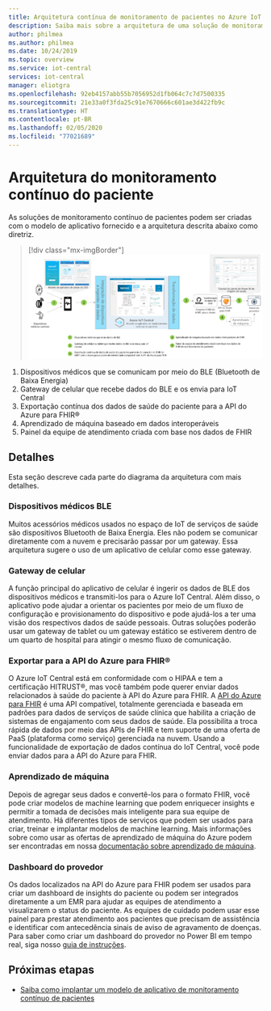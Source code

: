 ```yaml
---
title: Arquitetura contínua de monitoramento de pacientes no Azure IoT Central | Microsoft Docs
description: Saiba mais sobre a arquitetura de uma solução de monitoramento contínuo de pacientes.
author: philmea
ms.author: philmea
ms.date: 10/24/2019
ms.topic: overview
ms.service: iot-central
services: iot-central
manager: eliotgra
ms.openlocfilehash: 92eb4157abb55b7056952d1fb064c7c7d7500335
ms.sourcegitcommit: 21e33a0f3fda25c91e7670666c601ae3d422fb9c
ms.translationtype: HT
ms.contentlocale: pt-BR
ms.lasthandoff: 02/05/2020
ms.locfileid: "77021689"
---
```

# <a name="continuous-patient-monitoring-architecture"></a>Arquitetura do monitoramento contínuo do paciente



As soluções de monitoramento contínuo de pacientes podem ser criadas com o modelo de aplicativo fornecido e a arquitetura descrita abaixo como diretriz.

>[!div class="mx-imgBorder"] 
>![Arquitetura de CPM](media/cpm-architecture.png)

1. Dispositivos médicos que se comunicam por meio do BLE (Bluetooth de Baixa Energia)
1. Gateway de celular que recebe dados do BLE e os envia para IoT Central
1. Exportação contínua dos dados de saúde do paciente para a API do Azure para FHIR&reg;
1. Aprendizado de máquina baseado em dados interoperáveis
1. Painel da equipe de atendimento criada com base nos dados de FHIR

## <a name="details"></a>Detalhes
Esta seção descreve cada parte do diagrama da arquitetura com mais detalhes.

### <a name="ble-medical-devices"></a>Dispositivos médicos BLE
Muitos acessórios médicos usados no espaço de IoT de serviços de saúde são dispositivos Bluetooth de Baixa Energia. Eles não podem se comunicar diretamente com a nuvem e precisarão passar por um gateway. Essa arquitetura sugere o uso de um aplicativo de celular como esse gateway.

### <a name="mobile-phone-gateway"></a>Gateway de celular
A função principal do aplicativo de celular é ingerir os dados de BLE dos dispositivos médicos e transmiti-los para o Azure IoT Central. Além disso, o aplicativo pode ajudar a orientar os pacientes por meio de um fluxo de configuração e provisionamento do dispositivo e pode ajudá-los a ter uma visão dos respectivos dados de saúde pessoais. Outras soluções poderão usar um gateway de tablet ou um gateway estático se estiverem dentro de um quarto de hospital para atingir o mesmo fluxo de comunicação.

### <a name="export-to-azure-api-for-fhirreg"></a>Exportar para a API do Azure para FHIR&reg;
O Azure IoT Central está em conformidade com o HIPAA e tem a certificação HITRUST&reg;, mas você também pode querer enviar dados relacionados à saúde do paciente à API do Azure para FHIR. A [API do Azure para FHIR](../../healthcare-apis/overview.md) é uma API compatível, totalmente gerenciada e baseada em padrões para dados de serviços de saúde clínica que habilita a criação de sistemas de engajamento com seus dados de saúde. Ela possibilita a troca rápida de dados por meio das APIs de FHIR e tem suporte de uma oferta de PaaS (plataforma como serviço) gerenciada na nuvem. Usando a funcionalidade de exportação de dados contínua do IoT Central, você pode enviar dados para a API do Azure para FHIR.

### <a name="machine-learning"></a>Aprendizado de máquina
Depois de agregar seus dados e convertê-los para o formato FHIR, você pode criar modelos de machine learning que podem enriquecer insights e permitir a tomada de decisões mais inteligente para sua equipe de atendimento. Há diferentes tipos de serviços que podem ser usados para criar, treinar e implantar modelos de machine learning. Mais informações sobre como usar as ofertas de aprendizado de máquina do Azure podem ser encontradas em nossa [documentação sobre aprendizado de máquina](../../machine-learning/index.yml).

### <a name="provider-dashboard"></a>Dashboard do provedor
Os dados localizados na API do Azure para FHIR podem ser usados para criar um dashboard de insights do paciente ou podem ser integrados diretamente a um EMR para ajudar as equipes de atendimento a visualizarem o status do paciente. As equipes de cuidado podem usar esse painel para prestar atendimento aos pacientes que precisam de assistência e identificar com antecedência sinais de aviso de agravamento de doenças. Para saber como criar um dashboard do provedor no Power BI em tempo real, siga nosso [guia de instruções](howto-health-data-triage.md).

## <a name="next-steps"></a>Próximas etapas
* [Saiba como implantar um modelo de aplicativo de monitoramento contínuo de pacientes](tutorial-continuous-patient-monitoring.md)